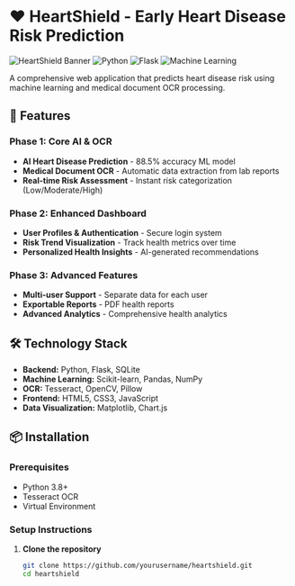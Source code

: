 # ❤️ HeartShield - Early Heart Disease Risk Prediction

![HeartShield Banner](https://img.shields.io/badge/HeartShield-Health--AI-blue)
![Python](https://img.shields.io/badge/Python-3.8%2B-blue)
![Flask](https://img.shields.io/badge/Flask-2.0%2B-green)
![Machine Learning](https://img.shields.io/badge/Machine-Learning-orange)

A comprehensive web application that predicts heart disease risk using machine learning and medical document OCR processing.

## 🚀 Features

### Phase 1: Core AI & OCR
- **AI Heart Disease Prediction** - 88.5% accuracy ML model
- **Medical Document OCR** - Automatic data extraction from lab reports
- **Real-time Risk Assessment** - Instant risk categorization (Low/Moderate/High)

### Phase 2: Enhanced Dashboard
- **User Profiles & Authentication** - Secure login system
- **Risk Trend Visualization** - Track health metrics over time
- **Personalized Health Insights** - AI-generated recommendations

### Phase 3: Advanced Features
- **Multi-user Support** - Separate data for each user
- **Exportable Reports** - PDF health reports
- **Advanced Analytics** - Comprehensive health analytics

## 🛠️ Technology Stack

- **Backend:** Python, Flask, SQLite
- **Machine Learning:** Scikit-learn, Pandas, NumPy
- **OCR:** Tesseract, OpenCV, Pillow
- **Frontend:** HTML5, CSS3, JavaScript
- **Data Visualization:** Matplotlib, Chart.js

## 📦 Installation

### Prerequisites
- Python 3.8+
- Tesseract OCR
- Virtual Environment

### Setup Instructions

1. **Clone the repository**
   ```bash
   git clone https://github.com/yourusername/heartshield.git
   cd heartshield